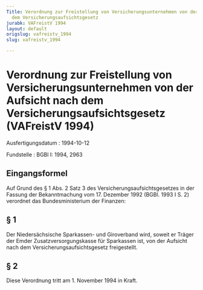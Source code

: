 ```yaml
---
Title: Verordnung zur Freistellung von Versicherungsunternehmen von der Aufsicht nach
  dem Versicherungsaufsichtsgesetz
jurabk: VAFreistV 1994
layout: default
origslug: vafreistv_1994
slug: vafreistv_1994

---
```


# Verordnung zur Freistellung von Versicherungsunternehmen von der Aufsicht nach dem Versicherungsaufsichtsgesetz (VAFreistV 1994)

Ausfertigungsdatum
:   1994-10-12

Fundstelle
:   BGBl I: 1994, 2963



## Eingangsformel

Auf Grund des § 1 Abs. 2 Satz 3 des Versicherungsaufsichtsgesetzes in der Fassung der Bekanntmachung vom 17. Dezember 1992 (BGBl. 1993 I S. 2) verordnet das Bundesministerium der Finanzen:


## § 1

Der Niedersächsische Sparkassen- und Giroverband wird, soweit er Träger der Emder Zusatzversorgungskasse für Sparkassen ist, von der Aufsicht nach dem Versicherungsaufsichtsgesetz freigestellt.


## § 2

Diese Verordnung tritt am 1. November 1994 in Kraft.

